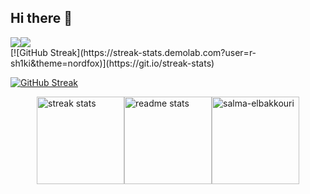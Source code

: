 ## Hi there 👋

<!--
**R-Sh1ki/R-Sh1ki** is a ✨ _special_ ✨ repository because its `README.md` (this file) appears on your GitHub profile.

Here are some ideas to get you started:

- 🔭 I’m currently working on ...
- 🌱 I’m currently learning ...
- 👯 I’m looking to collaborate on ...
- 🤔 I’m looking for help with ...
- 💬 Ask me about ...
- 📫 How to reach me: ...
- 😄 Pronouns: ...
- ⚡ Fun fact: ...
-->

<div style="display: flex; flex-direction: row;">
 <img class="img" src="https://github-readme-stats.vercel.app/api?username=r-sh1ki&show_icons=true&theme=nord" />
 <img class="img" src="https://github-readme-stats.vercel.app/api/top-langs/?username=r-sh1ki&theme=nord&layout=compact" />
</div>
[![GitHub Streak](https://streak-stats.demolab.com?user=r-sh1ki&theme=nordfox)](https://git.io/streak-stats)

<a href="https://git.io/streak-stats"><img src="https://streak-stats.demolab.com?user=r-sh1ki&theme=nordfox" alt="GitHub Streak" /></a>
<div style="display:flex;flex-direction:row;justify-content:center;">
  <img height="140"  src="https://streak-stats.demolab.com?user=r-sh1ki&theme=nord&border_radius-10" alt="streak stats" style="margin: 0" />
  <img height="140"  src="https://github-readme-stats-salesp07.vercel.app/api?username=r-sh1ki&count_private=true&show_icons=true&theme=react&rank_icon=github&border_radius=5" alt="readme stats" style="margin: 0" /> 
  <img height="140"  src="https://github-readme-stats.vercel.app/api/top-langs?username=r-sh1ki&show_icons=true&locale=en&layout=compact&theme=react&border_radius=4&size_weight=0.5&count_weight=0.5&exclude_repo=github-readme-stats" alt="salma-elbakkouri" style="margin: 0" />
</div>
